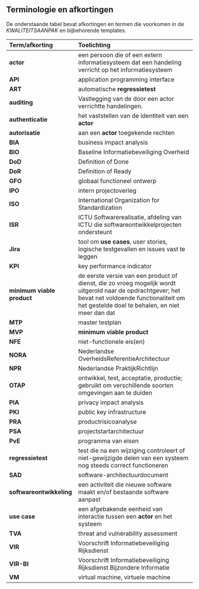 ## Terminologie en afkortingen

De onderstaande tabel bevat afkortingen en termen die voorkomen in de $KWALITEITSAANPAK$ en bijbehorende templates.

| Term/afkorting             | Toelichting                                                                                                                                                                                            |
|:---------------------------|:-------------------------------------------------------------------------------------------------------------------------------------------------------------------------------------------------------|
| **actor**                  | een persoon die of een extern informatiesysteem dat een handeling verricht op het informatiesysteem                                                                                                    |
| **API**                    | application programming interface                                                                                                                                                                      |
| **ART**                    | automatische **regressietest**                                                                                                                                                                         |
| **auditing**               | Vastlegging van de door een actor verrichtte handelingen.                                                                                                                                              |
| **authenticatie**          | het vaststellen van de identiteit van een **actor**                                                                                                                                                    |
| **autorisatie**            | aan een **actor** toegekende rechten                                                                                                                                                                   |
| **BIA**                    | business impact analysis                                                                                                                                                                               |
| **BIO**                    | Baseline Informatiebeveiliging Overheid                                                                                                                                                                |
| **DoD**                    | Definition of Done                                                                                                                                                                                     |
| **DoR**                    | Definition of Ready                                                                                                                                                                                    |
| **GFO**                    | globaal functioneel ontwerp                                                                                                                                                                            |
| **IPO**                    | intern projectoverleg                                                                                                                                                                                  |
| **ISO**                    | International Organization for Standardization                                                                                                                                                         |
| **ISR**                    | ICTU Softwarerealisatie, afdeling van ICTU die softwareontwikkelprojecten ondersteunt                                                                                                                  |
| **Jira**                   | tool om **use cases**, user stories, logische testgevallen en issues vast te leggen                                                                                                                    |
| **KPI**                    | key performance indicator                                                                                                                                                                              |
| **minimum viable product** | de eerste versie van een product of dienst, die zo vroeg mogelijk wordt uitgerold naar de opdrachtgever; het bevat net voldoende functionaliteit om het gestelde doel te behalen, en niet meer dan dat |
| **MTP**                    | master testplan                                                                                                                                                                                        |
| **MVP**                    | **minimum viable product**                                                                                                                                                                             |
| **NFE**                    | niet-functionele eis(en)                                                                                                                                                                               |
| **NORA**                   | Nederlandse OverheidsReferentieArchitectuur                                                                                                                                                            |
| **NPR**                    | Nederlandse PraktijkRichtlijn                                                                                                                                                                          |
| **OTAP**                   | ontwikkel, test, acceptatie, productie; gebruikt om verschillende soorten omgevingen aan te duiden                                                                                                     |
| **PIA**                    | privacy impact analysis                                                                                                                                                                                |
| **PKI**                    | public key infrastructure                                                                                                                                                                              |
| **PRA**                    | productrisicoanalyse                                                                                                                                                                                   |
| **PSA**                    | projectstartarchitectuur                                                                                                                                                                               |
| **PvE**                    | programma van eisen                                                                                                                                                                                    |
| **regressietest**          | test die na een wijziging controleert of niet-gewijzigde delen van een systeem nog steeds correct functioneren                                                                                         |
| **SAD**                    | software-architectuurdocument                                                                                                                                                                          |
| **softwareontwikkeling**   | een activiteit die nieuwe software maakt en/of bestaande software aanpast                                                                                                                              |
| **use case**               | een afgebakende eenheid van interactie tussen een **actor** en het systeem                                                                                                                             |
| **TVA**                    | threat and vulnerability assessment                                                                                                                                                                    |
| **VIR**                    | Voorschrift Informatiebeveiliging Rijksdienst                                                                                                                                                          |
| **VIR-BI**                 | Voorschrift Informatiebeveiliging Rijksdienst Bijzondere Informatie                                                                                                                                    |
| **VM**                     | virtual machine, virtuele machine                                                                                                                                                                      |
